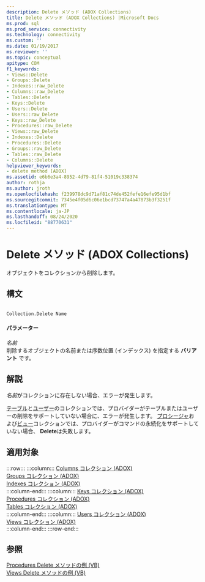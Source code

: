 ```yaml
---
description: Delete メソッド (ADOX Collections)
title: Delete メソッド (ADOX Collections) |Microsoft Docs
ms.prod: sql
ms.prod_service: connectivity
ms.technology: connectivity
ms.custom: ''
ms.date: 01/19/2017
ms.reviewer: ''
ms.topic: conceptual
apitype: COM
f1_keywords:
- Views::Delete
- Groups::Delete
- Indexes::raw_Delete
- Columns::raw_Delete
- Tables::Delete
- Keys::Delete
- Users::Delete
- Users::raw_Delete
- Keys::raw_Delete
- Procedures::raw_Delete
- Views::raw_Delete
- Indexes::Delete
- Procedures::Delete
- Groups::raw_Delete
- Tables::raw_Delete
- Columns::Delete
helpviewer_keywords:
- delete method [ADOX]
ms.assetid: e6b6e3a4-8952-4d79-81f4-51019c338374
author: rothja
ms.author: jroth
ms.openlocfilehash: f239978dc9d71af81c74de452fefe16efe95d1bf
ms.sourcegitcommit: 7345e4f05d6c06e1bcd73747a4a47873b3f3251f
ms.translationtype: MT
ms.contentlocale: ja-JP
ms.lasthandoff: 08/24/2020
ms.locfileid: "88770631"
---
```

# <a name="delete-method-adox-collections"></a>Delete メソッド (ADOX Collections)
オブジェクトをコレクションから削除します。  
  
## <a name="syntax"></a>構文  
  
```  
  
Collection.Delete Name  
```  
  
#### <a name="parameters"></a>パラメーター  
 *名前*  
 削除するオブジェクトの名前または序数位置 (インデックス) を指定する **バリアント** です。  
  
## <a name="remarks"></a>解説  
 *名前*がコレクションに存在しない場合、エラーが発生します。  
  
 [テーブル](./tables-collection-adox.md)と[ユーザー](./users-collection-adox.md)のコレクションでは、プロバイダーがテーブルまたはユーザーの削除をサポートしていない場合に、エラーが発生します。 [プロシージャ](./procedures-collection-adox.md)および[ビュー](./views-collection-adox.md)コレクションでは、プロバイダーがコマンドの永続化をサポートしていない場合、 **Delete**は失敗します。  
  
## <a name="applies-to"></a>適用対象  

:::row:::
    :::column:::
        [Columns コレクション (ADOX)](./columns-collection-adox.md)  
        [Groups コレクション (ADOX)](./groups-collection-adox.md)  
        [Indexes コレクション (ADOX)](./indexes-collection-adox.md)  
    :::column-end:::
    :::column:::
        [Keys コレクション (ADOX)](./keys-collection-adox.md)  
        [Procedures コレクション (ADOX)](./procedures-collection-adox.md)  
        [Tables コレクション (ADOX)](./tables-collection-adox.md)  
    :::column-end:::
    :::column:::
        [Users コレクション (ADOX)](./users-collection-adox.md)  
        [Views コレクション (ADOX)](./views-collection-adox.md)  
    :::column-end:::
:::row-end:::

## <a name="see-also"></a>参照  
 [Procedures Delete メソッドの例 (VB)](./procedures-delete-method-example-vb.md)   
 [Views Delete メソッドの例 (VB)](./views-delete-method-example-vb.md)